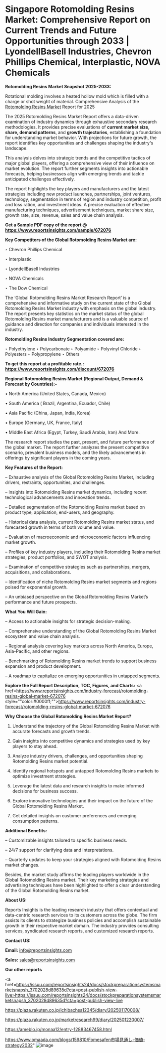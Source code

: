 # Singapore Rotomolding Resins Market: Comprehensive Report on Current Trends and Future Opportunities through 2033 | LyondellBasell Industries, Chevron Phillips Chemical, Interplastic, NOVA Chemicals

<strong>Rotomolding Resins Market Snapshot 2025-2033:</strong>

Rotational molding involves a heated hollow mold which is filled with a charge or shot weight of material. Comprehensive Analysis of the <a href=https://www.reportsinsights.com/sample/672076>Rotomolding Resins Market</a> Report for 2025

The 2025 Rotomolding Resins Market Report offers a data-driven examination of industry dynamics through exhaustive secondary research methodologies. It provides precise evaluations of <strong>current market size, share, demand patterns</strong>, and <strong>growth trajectories</strong>, establishing a foundation for understanding market behavior. With projections for future growth, the report identifies key opportunities and challenges shaping the industry's landscape.

This analysis delves into strategic trends and the competitive tactics of major global players, offering a comprehensive view of their influence on market evolution. The report further segments insights into actionable forecasts, helping businesses align with emerging trends and tackle anticipated challenges effectively.

The report highlights the key players and manufacturers and the latest strategies including new product launches, partnerships, joint ventures, technology, segmentation in terms of region and industry competition, profit and loss ration, and investment ideas. A precise evaluation of effective manufacturing techniques, advertisement techniques, market share size, growth rate, size, revenue, sales and value chain analysis.

<strong>Get a Sample PDF copy of the report @ <a href=https://www.reportsinsights.com/sample/672076 style=color:#0000ff;>https://www.reportsinsights.com/sample/672076</a></strong>

<strong>Key Competitors of the Global Rotomolding Resins Market are:</strong>

‣ Chevron Phillips Chemical

‣ Interplastic

‣ LyondellBasell Industries

‣ NOVA Chemicals

‣ The Dow Chemical

The ‘Global Rotomolding Resins Market Research Report’ is a comprehensive and informative study on the current state of the Global Rotomolding Resins Market industry with emphasis on the global industry. The report presents key statistics on the market status of the global Rotomolding Resins market manufacturers and is a valuable source of guidance and direction for companies and individuals interested in the industry.

<strong>Rotomolding Resins Industry Segmentation covered are:</strong>

‣ Polyethylene
‣ Polycarbonate
‣ Polyamide
‣ Polyvinyl Chloride
‣ Polyesters
‣ Polypropylene
‣ Others

<strong>To get this report at a profitable rate.: <a href=https://www.reportsinsights.com/discount/672076 style=color:#0000ff;>https://www.reportsinsights.com/discount/672076</a></strong>

<strong>Regional Rotomolding Resins Market (Regional Output, Demand &amp; Forecast by Countries):-</strong>

• North America (United States, Canada, Mexico)

• South America ( Brazil, Argentina, Ecuador, Chile)

• Asia Pacific (China, Japan, India, Korea)

• Europe (Germany, UK, France, Italy)

• Middle East Africa (Egypt, Turkey, Saudi Arabia, Iran) And More.

The research report studies the past, present, and future performance of the global market. The report further analyzes the present competitive scenario, prevalent business models, and the likely advancements in offerings by significant players in the coming years.

<strong>Key Features of the Report:</strong>

– Exhaustive analysis of the Global Rotomolding Resins Market, including drivers, restraints, opportunities, and challenges.

– Insights into Rotomolding Resins market dynamics, including recent technological advancements and innovation trends.

– Detailed segmentation of the Rotomolding Resins market based on product type, application, end-users, and geography.

– Historical data analysis, current Rotomolding Resins market status, and forecasted growth in terms of both volume and value.

– Evaluation of macroeconomic and microeconomic factors influencing market growth.

– Profiles of key industry players, including their Rotomolding Resins market strategies, product portfolios, and SWOT analysis.

– Examination of competitive strategies such as partnerships, mergers, acquisitions, and collaborations.

– Identification of niche Rotomolding Resins market segments and regions poised for exponential growth.

– An unbiased perspective on the Global Rotomolding Resins Market’s performance and future prospects.

<strong>What You Will Gain:</strong>

– Access to actionable insights for strategic decision-making.

– Comprehensive understanding of the Global Rotomolding Resins Market ecosystem and value chain analysis.

– Regional analysis covering key markets across North America, Europe, Asia-Pacific, and other regions.

– Benchmarking of Rotomolding Resins market trends to support business expansion and product development.

– A roadmap to capitalize on emerging opportunities in untapped segments.

<strong>Explore the Full Report Description, TOC, Figures, and Charts:</strong>
<a href=https://www.reportsinsights.com/industry-forecast/rotomolding-resins-global-market-672076 style=""color:#0000ff;"">https://www.reportsinsights.com/industry-forecast/rotomolding-resins-global-market-672076</a>

<strong>Why Choose the Global Rotomolding Resins Market Report?</strong>

1. Understand the trajectory of the Global Rotomolding Resins Market with accurate forecasts and growth trends.

2. Gain insights into competitive dynamics and strategies used by key players to stay ahead.

3. Analyze industry drivers, challenges, and opportunities shaping Rotomolding Resins market potential.

4. Identify regional hotspots and untapped Rotomolding Resins markets to optimize investment strategies.

5. Leverage the latest data and research insights to make informed decisions for business success.

6. Explore innovative technologies and their impact on the future of the Global Rotomolding Resins Market.

7. Get detailed insights on customer preferences and emerging consumption patterns.

<strong>Additional Benefits:</strong>

– Customizable insights tailored to specific business needs.

– 24/7 support for clarifying data and interpretations.

– Quarterly updates to keep your strategies aligned with Rotomolding Resins market changes.

Besides, the market study affirms the leading players worldwide in the Global Rotomolding Resins market. Their key marketing strategies and advertising techniques have been highlighted to offer a clear understanding of the Global Rotomolding Resins market.

<strong><strong>About US</strong>:</strong>

Reports Insights is the leading research industry that offers contextual and data-centric research services to its customers across the globe. The firm assists its clients to strategize business policies and accomplish sustainable growth in their respective market domain. The industry provides consulting services, syndicated research reports, and customized research reports.

<strong>Contact US:</strong>

<p class=><b>Email:</b> <a href=mailto:info@reportsinsights.com>info@reportsinsights.com</a></p>
<p class=><b>Sales:</b> <a href=mailto:sales@reportsinsights.com>sales@reportsinsights.com</a></p>

<strong>Our other reports</strong>

<a href=https://issuu.com/reportsinsights24/docs/stockpreparationsystemsmarketsnapsh_3702028d89635d?cta=post-publish-view-live>https://issuu.com/reportsinsights24/docs/stockpreparationsystemsmarketsnapsh_3702028d89635d?cta=post-publish-view-live</a>

<a href=https://plaza.rakuten.co.jp/ichibachsa12345/diary/202501170008/>https://plaza.rakuten.co.jp/ichibachsa12345/diary/202501170008/</a>

<a href=https://plaza.rakuten.co.jp/marketresearch99/diary/202501220007/>https://plaza.rakuten.co.jp/marketresearch99/diary/202501220007/</a>

<a href=https://ameblo.jp/monaa12/entry-12883467458.html>https://ameblo.jp/monaa12/entry-12883467458.html</a>

<a href=https://www.omaada.com/blogs/159810/Fomesafen市場見通し-価値-strategy2032>https://www.omaada.com/blogs/159810/Fomesafen市場見通し-価値-strategy2032</a>"
![image](https://github.com/user-attachments/assets/48b2552b-a8ac-47fc-b8f8-30d71868fa83)
